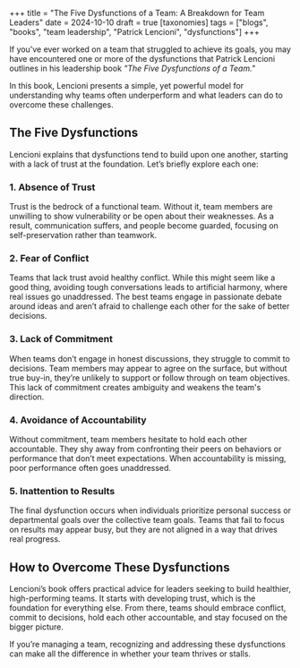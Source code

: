 +++
title = "The Five Dysfunctions of a Team: A Breakdown for Team Leaders"
date = 2024-10-10
draft = true
[taxonomies]
tags = ["blogs", "books", "team leadership", "Patrick Lencioni", "dysfunctions"]
+++

If you’ve ever worked on a team that struggled to achieve its goals, you may have encountered one or more of the dysfunctions that Patrick Lencioni outlines in his leadership book *"The Five Dysfunctions of a Team."* 

In this book, Lencioni presents a simple, yet powerful model for understanding why teams often underperform and what leaders can do to overcome these challenges.

## The Five Dysfunctions

Lencioni explains that dysfunctions tend to build upon one another, starting with a lack of trust at the foundation. Let’s briefly explore each one:

### 1. Absence of Trust  
Trust is the bedrock of a functional team. Without it, team members are unwilling to show vulnerability or be open about their weaknesses. As a result, communication suffers, and people become guarded, focusing on self-preservation rather than teamwork.

### 2. Fear of Conflict  
Teams that lack trust avoid healthy conflict. While this might seem like a good thing, avoiding tough conversations leads to artificial harmony, where real issues go unaddressed. The best teams engage in passionate debate around ideas and aren’t afraid to challenge each other for the sake of better decisions.

### 3. Lack of Commitment  
When teams don’t engage in honest discussions, they struggle to commit to decisions. Team members may appear to agree on the surface, but without true buy-in, they’re unlikely to support or follow through on team objectives. This lack of commitment creates ambiguity and weakens the team's direction.

### 4. Avoidance of Accountability  
Without commitment, team members hesitate to hold each other accountable. They shy away from confronting their peers on behaviors or performance that don’t meet expectations. When accountability is missing, poor performance often goes unaddressed.

### 5. Inattention to Results  
The final dysfunction occurs when individuals prioritize personal success or departmental goals over the collective team goals. Teams that fail to focus on results may appear busy, but they are not aligned in a way that drives real progress.

## How to Overcome These Dysfunctions

Lencioni’s book offers practical advice for leaders seeking to build healthier, high-performing teams. It starts with developing trust, which is the foundation for everything else. From there, teams should embrace conflict, commit to decisions, hold each other accountable, and stay focused on the bigger picture.

If you’re managing a team, recognizing and addressing these dysfunctions can make all the difference in whether your team thrives or stalls.

